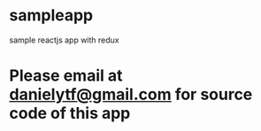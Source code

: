 # sampleapp
sample reactjs app with redux

# Please email at danielytf@gmail.com for source code of this app
